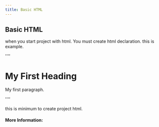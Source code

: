 ```yaml
---
title: Basic HTML
---
```

## Basic HTML

when you start project with html. You must create html declaration. 
this is example.

''''<!DOCTYPE html>
<html>
<body>

<h1>My First Heading</h1>

<p>My first paragraph.</p>

</body>
</html> ''''

this is minimum to create project html.


<!-- The article goes here, in GitHub-flavored Markdown. Feel free to add YouTube videos, images, and CodePen/JSBin embeds  -->

#### More Information:
<!-- Please add any articles you think might be helpful to read before writing the article -->


